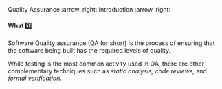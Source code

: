 <link rel="stylesheet" href="{{baseUrl}}/css/textbook.css">

<div class="website-content">

<div id="path">Quality Assurance :arrow_right: Introduction :arrow_right:</div>

<div id="title">

#### What :one:

</div>

<div id="body">

Software Quality assurance (QA for short) is the process of ensuring that the software being built has the required levels of quality.

While testing is the most common activity used in QA, there are other complementary techniques such as _static analysis, code reviews,_ and _formal verification_.

</div>

<div id="extras">
<div>

</div>
